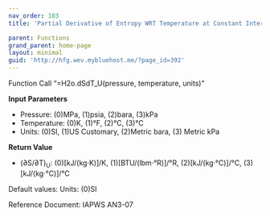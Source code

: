 ```yaml
---
nav_order: 103
title: 'Partial Derivative of Entropy WRT Temperature at Constant Internal Energy f(P, T)'

parent: Functions
grand_parent: home-page
layout: minimal
guid: 'http://hfg.wev.mybluehost.me/?page_id=392'
---
```


Function Call “=H2o.dSdT\_U(pressure, temperature, units)”

**Input Parameters**

- Pressure: (0)MPa, (1)psia, (2)bara, (3)kPa
- Temperature: (0)K, (1)°F, (2)°C, (3)°C
- Units: (0)SI, (1)US Customary, (2)Metric bara, (3) Metric kPa

**Return Value**

- (∂S/∂T)<sub>U</sub>: (0)\[kJ/(kg·K)\]/K, (1)\[BTU/(lbm·°R)\]/°R, (2)\[kJ/(kg·°C)\]/°C, (3)\[kJ/(kg·°C)\]/°C

Default values: Units: (0)SI

Reference Document: IAPWS AN3-07
